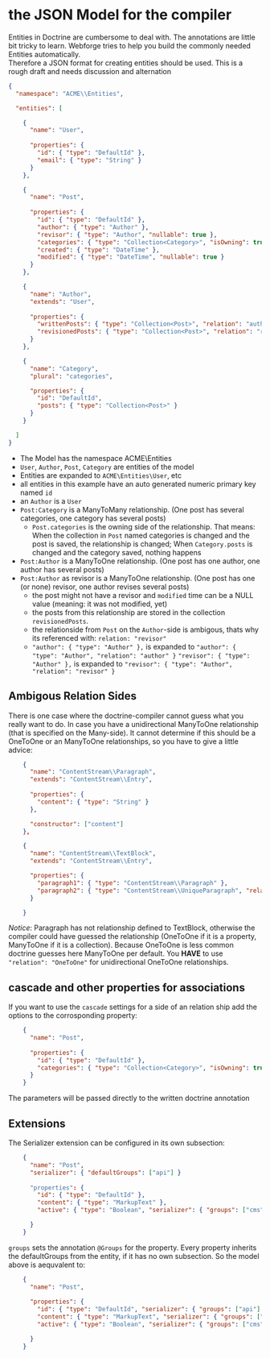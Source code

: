 # the JSON Model for the compiler

Entities in Doctrine are cumbersome to deal with. The annotations are little bit tricky to learn. Webforge tries to help you build the commonly needed Entities automatically.  
Therefore a JSON format for creating entities should be used. This is a rough draft and needs discussion and alternation

```json
{
  "namespace": "ACME\\Entities",

  "entities": [

    {
      "name": "User",
  
      "properties": {
        "id": { "type": "DefaultId" },
        "email": { "type": "String" }
      }
    },

    {
      "name": "Post",
  
      "properties": {
        "id": { "type": "DefaultId" },
        "author": { "type": "Author" },
        "revisor": { "type": "Author", "nullable": true },
        "categories": { "type": "Collection<Category>", "isOwning": true },
        "created": { "type": "DateTime" },
        "modified": { "type": "DateTime", "nullable": true }
      }
    },

    {
      "name": "Author",
      "extends": "User",
  
      "properties": {    
        "writtenPosts": { "type": "Collection<Post>", "relation": "author" },
        "revisionedPosts": { "type": "Collection<Post>", "relation": "revisor" }
      }
    },

    {
      "name": "Category",
      "plural": "categories",

      "properties": {
        "id": "DefaultId",
        "posts": { "type": "Collection<Post>" }
      }
    }

  ]
}
```
  - The Model has the namespace ACME\Entities
  - `User`, `Author`, `Post`, `Category` are entities of the model
  - Entities are expanded to `ACME\Entities\User`, etc
  - all entities in this example have an auto generated numeric primary key named `id`
  - an `Author` is a `User`
  - `Post:Category` is a ManyToMany relationship. (One post has several categories, one category has several posts)
    - `Post.categories` is the owning side of the relationship. That means: When the collection in `Post` named categories is changed and the post is saved, the relationship is changed; When `Category.posts` is changed and the category saved, nothing happens
  - `Post:Author` is a ManyToOne relationship. (One post has one author, one author has several posts)
  - `Post:Author` as revisor is a ManyToOne relationship. (One post has one (or none) revisor, one author revises several posts)
    - the post might not have a revisor and `modified` time can be a NULL value (meaning: it was not modified, yet)
    - the posts from this relationship are stored in the collection `revisionedPosts`.
    - the relationside from `Post` on the `Author`-side is ambigous, thats why its referenced with: `relation: "revisor"`
    -  `"author": { "type": "Author" },` is expanded to `"author": { "type": "Author", "relation": "author" }`
       `"revisor": { "type": "Author" },` is expanded to `"revisor": { "type": "Author", "relation": "revisor" }`
    
## Ambigous Relation Sides

There is one case where the doctrine-compiler cannot guess what you really want to do. In case you have a unidirectional ManyToOne relationship (that is specified on the Many-side). It cannot determine if this should be a OneToOne or an ManyToOne relationships, so you have to give a little advice:

```json
    {
      "name": "ContentStream\\Paragraph",
      "extends": "ContentStream\\Entry",
    
      "properties": {
        "content": { "type": "String" }
      },

      "constructor": ["content"]
    },

    {
      "name": "ContentStream\\TextBlock",
      "extends": "ContentStream\\Entry",

      "properties": {
        "paragraph1": { "type": "ContentStream\\Paragraph" },
        "paragraph2": { "type": "ContentStream\\UniqueParagraph", "relation": "OneToOne" }
      }

    }
```

*Notice*: Paragraph has not relationship defined to TextBlock, otherwise the compiler could have guessed the relationship (OneToOne if it is a property, ManyToOne if it is a collection).
Because OneToOne is less common doctrine guesses here ManyToOne per default. You **HAVE** to use `"relation": "OneToOne"` for unidirectional OneToOne relationships.

## cascade and other properties for associations

If you want to use the `cascade` settings for a side of an relation ship add the options to the corrosponding property:

```json
    {
      "name": "Post",
  
      "properties": {
        "id": { "type": "DefaultId" },
        "categories": { "type": "Collection<Category>", "isOwning": true, "cascade": ["persist", "remove"] },
      }
    }
```
The parameters will be passed directly to the written doctrine annotation

## Extensions

The Serializer extension can be configured in its own subsection:

```json
    {
      "name": "Post",
      "serializer": { "defaultGroups": ["api"] }
  
      "properties": {
        "id": { "type": "DefaultId" },
        "content": { "type": "MarkupText" },
        "active": { "type": "Boolean", "serializer": { "groups": ["cms"] }},

      }
    }
```
`groups` sets the annotation `@Groups` for the property. Every property inherits the defaultGroups from the entity, if it has no own subsection. So the model above is aequvalent to:

```json
    {
      "name": "Post",
  
      "properties": {
        "id": { "type": "DefaultId", "serializer": { "groups": ["api"] } },
        "content": { "type": "MarkupText", "serializer": { "groups": ["api"] } },
        "active": { "type": "Boolean", "serializer": { "groups": ["cms"] }},

      }
    }
```
